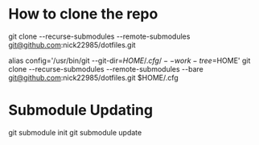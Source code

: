 # How to clone the repo
git clone --recurse-submodules --remote-submodules git@github.com:nick22985/dotfiles.git

alias config='/usr/bin/git --git-dir=$HOME/.cfg/ --work-tree=$HOME'
git clone --recurse-submodules --remote-submodules --bare git@github.com:nick22985/dotfiles.git $HOME/.cfg

# Submodule Updating
git submodule init
git submodule update